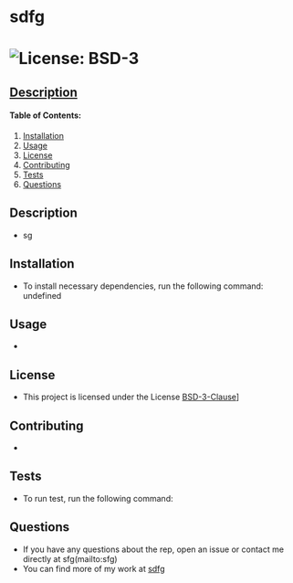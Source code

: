 # sdfg  

# ![License: BSD-3](https://img.shields.io/badge/License-BSD%203--Clause-yellow.svg)

## [Description](#description)

#### Table of Contents:
1. [Installation](#installation)
2. [Usage](#usage)
3. [License](#license)
4. [Contributing](#contributions)
5. [Tests](#test)
6. [Questions](#questions)

## Description
* sg
## Installation
* To install necessary dependencies, run the following command: undefined
## Usage 
* 
## License
* This project is licensed under the License 
 [BSD-3-Clause](https://choosealicense.com/licenses/bsd-3-clause-clear/)] 
## Contributing
* 
## Tests
* To run test, run the following command: 

## Questions
* If you have any questions about the rep, open an issue or contact me directly at  sfg(mailto:sfg)
* You can find more of my work at [sdfg](http://github.com/sdfg)